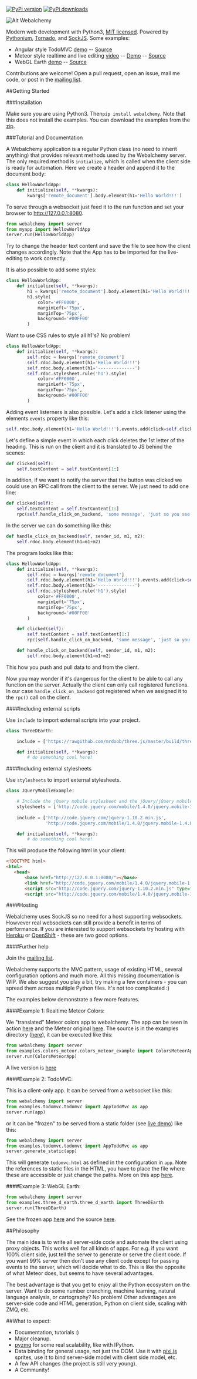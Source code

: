 [![PyPi version](https://pypip.in/v/Webalchemy/badge.png)](https://crate.io/packages/Webalchemy/)
[![PyPi downloads](https://pypip.in/d/Webalchemy/badge.png)](https://crate.io/packages/Webalchemy/)

![Alt Webalchemy](https://i.imgur.com/su7TdAd.png "Webalchemy")

Modern web development with Python3, [MIT licensed](LICENSE.txt). Powered by [Pythonium](https://github.com/pythonium/pythonium), [Tornado](https://github.com/facebook/tornado), and [SockJS](https://github.com/sockjs/sockjs-client). Some examples:

- Angular style TodoMVC [demo](http://skariel.org/webalchemy/todomvc.html) -- [Source](https://github.com/skariel/webalchemy/tree/master/examples/todomvc)
- Meteor style realtime and live editing [video](https://vimeo.com/74150054) --  [Demo](http://weba-colors.herokuapp.com/) -- [Source](https://github.com/skariel/webalchemy/blob/master/examples/colors_meteor/colors_meteor_example.py)
- WebGL Earth [demo](http://skariel.org/webalchemy/webglearth.html) -- [Source](https://github.com/skariel/webalchemy/blob/master/examples/three_d_earth/three_d_earth.py)

Contributions are welcome! Open a pull request, open an issue, mail me code, or post in the [mailing list](https://groups.google.com/forum/#!forum/webalchemy).

##Getting Started

###Installation

Make sure you are using Python3. Then`pip install webalchemy`. Note that this does not install the examples. You can download the examples from the [zip](https://github.com/skariel/webalchemy/archive/master.zip).

###Tutorial and Documentation

A Webalchemy application is a regular Python class (no need to inherit anything) that provides relevant methods used by the Webalchemy server. The only required method is `initialize`, which is called when the client side is ready for automation. Here we create a header and append it to the document body:

```python
class HellowWorldApp:
    def initialize(self, **kwargs):
        kwargs['remote_document'].body.element(h1='Hello World!!!')
```

To serve through a websocket just feed it to the run function and set your browser to http://127.0.0.1:8080.

```python
from webalchemy import server
from myapp import HellowWorldApp
server.run(HellowWorldApp)
```

Try to change the header text content and save the file to see how the client changes accordingly. Note that the App has to be imported for the live-editing to work correctly.

It is also possible to add some styles:

```Python
class HellowWorldApp:
    def initialize(self, **kwargs):
        h1 = kwargs['remote_document'].body.element(h1='Hello World!!!')
        h1.style(
            color='#FF0000',
            marginLeft='75px',
            marginTop='75px',
            background='#00FF00'
        )
```

Want to use CSS rules to style all h1's? No problem!

```Python
class HellowWorldApp:
    def initialize(self, **kwargs):
        self.rdoc = kwargs['remote_document']
        self.rdoc.body.element(h1='Hello World!!!')
        self.rdoc.body.element(h1='--------------')
        self.rdoc.stylesheet.rule('h1').style(
            color='#FF0000',
            marginLeft='75px',
            marginTop='75px',
            background='#00FF00'
        )
```

Adding event listerners is also possible. Let's add a click listener using the elements `events` property like this:

 ```Python
self.rdoc.body.element(h1='Hello World!!!').events.add(click=self.clicked, translate=True)
 ```

Let's define a simple event in which each click deletes the 1st letter of the heading. This is run on the client and it is translated to JS behind the scenes:

```Python
def clicked(self):
    self.textContent = self.textContent[1:]
```

In addition, if we want to notify the server that the button was clicked we could use an RPC call from the client to the server. We just need to add one line:

```Python
def clicked(self):
    self.textContent = self.textContent[1:]
    rpc(self.handle_click_on_backend, 'some message', 'just so you see how to pass paramaters')
```

In the server we can do something like this:

```Python
def handle_click_on_backend(self, sender_id, m1, m2):
    self.rdoc.body.element(h1=m1+m2)
```

The program looks like this:

```Python
class HellowWorldApp:
    def initialize(self, **kwargs):
        self.rdoc = kwargs['remote_document']
        self.rdoc.body.element(h1='Hello World!!!').events.add(click=self.clicked, translate=True)
        self.rdoc.body.element(h2='--------------')
        self.rdoc.stylesheet.rule('h1').style(
            color='#FF0000',
            marginLeft='75px',
            marginTop='75px',
            background='#00FF00'
        )

    def clicked(self):
        self.textContent = self.textContent[1:]
        rpc(self.handle_click_on_backend, 'some message', 'just so you see how to pass paramaters')

    def handle_click_on_backend(self, sender_id, m1, m2):
        self.rdoc.body.element(h1=m1+m2)
```

This how you push and pull data to and from the client. 

Now you may wonder if it's dangerous for the client to be able to call any function on the server. Actually the client can only call registered functions. In our case `handle_click_on_backend` got registered when we assigned it to the `rpc()` call on the client.

####Including external scripts

Use `include` to import external scripts into your project.

```Python
class ThreeDEarth:

    include = ['https://rawgithub.com/mrdoob/three.js/master/build/three.min.js']

    def initialize(self, **kwargs):
        # do something cool here!
```

####Including external stylesheets

Use `stylesheets` to import external stylesheets.

```Python
class JQueryMobileExample:

    # Include the jQuery mobile stylesheet and the jQuery/jQuery mobile scripts
    stylesheets = ['http://code.jquery.com/mobile/1.4.0/jquery.mobile-1.4.0.min.css']
    
    include = ['http://code.jquery.com/jquery-1.10.2.min.js',
               'http://code.jquery.com/mobile/1.4.0/jquery.mobile-1.4.0.min.js']

    def initialize(self, **kwargs):
        # do something cool here!
```

This will produce the following html in your client:

```html
<!DOCTYPE html>
<html>
   <head>
       <base href="http://127.0.0.1:8080/"></base>
       <link href="http://code.jquery.com/mobile/1.4.0/jquery.mobile-1.4.0.min.css" rel="stylesheet"></link>
       <script src="http://code.jquery.com/jquery-1.10.2.min.js" type="text/javascript"></script>
       <script src="http://code.jquery.com/mobile/1.4.0/jquery.mobile-1.4.0.min.js" type="text/javascript"></script>
```

####Hosting

Webalchemy uses SockJS so no need for a host supporting websockets. Howvever real websockets can still provide a
benefit in terms of performance. If you are interested to support websockets try hosting with
[Heroku](https://www.heroku.com/) or [OpenShift](https://www.openshift.com/) - these are two good options.

####Further help

Join the [mailing list](https://groups.google.com/forum/#!forum/webalchemy).

Webalchemy supports the MVC pattern, usage of existing HTML, several configuration options and much more. All this missing documentation is WIP. We also suggest you play a bit, try making a few containers - you can spread them across multiple Python files. It's not too complicated :)

The examples below demonstrate a few more features.

####Example 1: Realtime Meteor Colors:

We "translated" Meteor colors app to webalchemy. The app can be seen in action [here](https://vimeo.com/74150054) and the Meteor original [here](http://www.meteor.com/screencast). The source is in the examples directory ([here](https://github.com/skariel/webalchemy/blob/master/examples/colors_meteor/colors_meteor_example.py)), it can be executed like this:
```python
from webalchemy import server
from examples.colors_meteor.colors_meteor_example import ColorsMeteorApp
server.run(ColorsMeteorApp)
```
A live version is [here](http://weba-colors.herokuapp.com/)

####Example 2: TodoMVC:

This is a client-only app. It can be served from a websocket like this:

```python
from webalchemy import server
from examples.todomvc.todomvc import AppTodoMvc as app
server.run(app)
```

or it can be "frozen" to be served from a static folder (see [live demo](http://skariel.org/webalchemy/todomvc.html)) like this:

```Python
from webalchemy import server
from examples.todomvc.todomvc import AppTodoMvc as app
server.generate_static(app)
```

This will generate `todomvc.html` as defined in the configuration in `app`. Note the references to static files in the HTML, you have to place the file where these are accessible or just change the paths. More on this app [here](https://github.com/skariel/webalchemy/tree/master/examples/todomvc).

####Example 3: WebGL Earth:

```python
from webalchemy import server
from examples.three_d_earth.three_d_earth import ThreeDEarth
server.run(ThreeDEarth)
```

See the frozen app [here](http://skariel.org/webalchemy/webglearth.html) and the source [here](https://github.com/skariel/webalchemy/blob/master/examples/three_d_earth/three_d_earth.py).

##Philosophy

The main idea is to write all server-side code and automate the client using proxy objects. This works well for all kinds of apps. For e.g. if you want 100% client side, just tell the server to generate or serve the client code. If you want 99% server then don't use any client code except for passing events to the server, which will decide what to do. This is like the opposite of what Meteor does, but seems to have several advantages. 

The best advantage is that you get to enjoy all the Python ecosystem on the server. Want to do some number crunching, machine learning, natural language analysis, or cartography? No problem! Other advantages are server-side code and HTML generation, Python on client side, scaling with ZMQ, etc.

##What to expect:

- Documentation, tutorials :)
- Major cleanup.
- [pyzmq](https://github.com/zeromq/pyzmq) for some real scalability, like with IPython.
- Data binding for general usage, not just the DOM. Use it with [pixi.js](https://github.com/GoodBoyDigital/pixi.js/) sprites, use it to bind server-side model with client side model, etc.
- A few API changes (the project is still very young).
- A Community!

